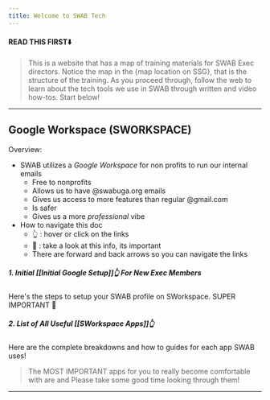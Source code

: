 ```yaml
---
title: Welcome to SWAB Tech
---
```

#### READ THIS FIRST⬇️

>This is a website that has a map of training materials for SWAB Exec directors. Notice the map in the {map location on SSG}, that is the structure of the training. As you proceed through, follow the web to learn about the tech tools we use in SWAB through written and video how-tos. Start below!

---
## Google Workspace (SWORKSPACE)

Overview:
- SWAB utilizes a *Google Workspace* for non profits to run our internal emails
	- Free to nonprofits
	- Allows us to have @swabuga.org emails
	- Gives us access to more features than regular @gmail.com
	- Is safer
	- Gives us a more *professional* vibe
- How to navigate this doc
	- 👆 : hover or click on the links
	- 🔎 : take a look at this info, its important
	- There are forward and back arrows so you can navigate the links

##### 1. Initial [[Initial Google Setup]]👆 For New Exec Members 
Here's the steps to setup your SWAB profile on SWorkspace. SUPER IMPORTANT 🔎
##### 2. List of All Useful [[SWorkspace Apps]]👆
Here are the complete breakdowns and how to guides for each app SWAB uses!

>The MOST IMPORTANT apps for you to really become comfortable with are and Please take some good time looking through them!


---

